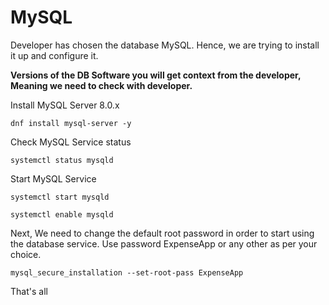 # MySQL

Developer has chosen the database MySQL. Hence, we are trying to install it up and configure it.

**Versions of the DB Software you will get context from the developer, Meaning we need to check with developer.**

Install MySQL Server 8.0.x

```
dnf install mysql-server -y
```
Check MySQL Service status

```
systemctl status mysqld
```
Start MySQL Service

```
systemctl start mysqld
```
```
systemctl enable mysqld
```

Next, We need to change the default root password in order to start using the database service. Use password ExpenseApp or any other as per your choice.

```
mysql_secure_installation --set-root-pass ExpenseApp
```
That's all

